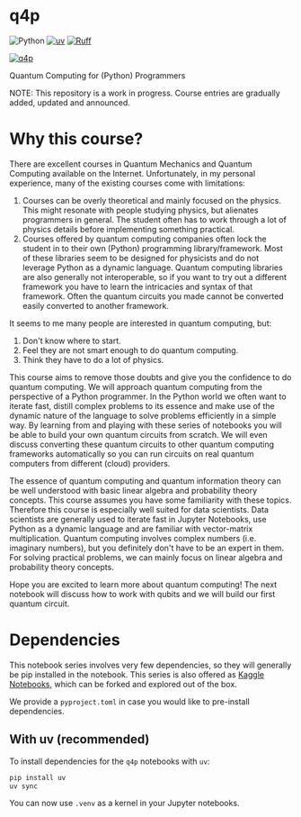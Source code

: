 # q4p

![Python](https://img.shields.io/badge/python-3.10%2B-blue)
[![uv](https://img.shields.io/endpoint?url=https://raw.githubusercontent.com/astral-sh/uv/main/assets/badge/v0.json)](https://github.com/astral-sh/uv)
[![Ruff](https://img.shields.io/endpoint?url=https://raw.githubusercontent.com/astral-sh/ruff/main/assets/badge/v2.json)](https://github.com/astral-sh/ruff)

[![q4p](q4p.png)](https://carlo.ai/q4p)

Quantum Computing for (Python) Programmers

NOTE: This repository is a work in progress. Course entries are gradually added, updated and announced.

# Why this course?

There are excellent courses in Quantum Mechanics and Quantum Computing available on the Internet. Unfortunately, in my personal experience, many of the existing courses come with limitations:

1. Courses can be overly theoretical and mainly focused on the physics. This might resonate with people studying physics, but alienates programmers in general. The student often has to work through a lot of physics details before implementing something practical.
2. Courses offered by quantum computing companies often lock the student in to their own (Python) programming library/framework. Most of these libraries seem to be designed for physicists and do not leverage Python as a dynamic language. Quantum computing libraries are also generally not interoperable, so if you want to try out a different framework you have to learn the intricacies and syntax of that framework. Often the quantum circuits you made cannot be converted easily converted to another framework.

It seems to me many people are interested in quantum computing, but:

1. Don't know where to start.
2. Feel they are not smart enough to do quantum computing.
3. Think they have to do a lot of physics.

This course aims to remove those doubts and give you the confidence to do quantum computing. We will approach quantum computing from the perspective of a Python programmer. In the Python world we often want to iterate fast, distill complex problems to its essence and make use of the dynamic nature of the language to solve problems efficiently in a simple way. By learning from and playing with these series of notebooks you will be able to build your own quantum circuits from scratch. We will even discuss converting these quantum circuits to other quantum computing frameworks automatically so you can run circuits on real quantum computers from different (cloud) providers.

The essence of quantum computing and quantum information theory can be well understood with basic linear algebra and probability theory concepts. This course assumes you have some familiarity with these topics. Therefore this course is especially well suited for data scientists. Data scientists are generally used to iterate fast in Jupyter Notebooks, use Python as a dynamic language and are familiar with vector-matrix multiplication. Quantum computing involves complex numbers (i.e. imaginary numbers), but you definitely don't have to be an expert in them. For solving practical problems, we can mainly focus on linear algebra and probability theory concepts.

Hope you are excited to learn more about quantum computing! The next notebook will discuss how to work with qubits and we will build our first quantum circuit.

# Dependencies

This notebook series involves very few dependencies, so they will generally be pip installed in the notebook. This series is also offered as [Kaggle Notebooks](https://www.kaggle.com/search?q=q4p+-+in%3Anotebooks), which can be forked and explored out of the box.

We provide a `pyproject.toml` in case you would like to pre-install dependencies.

## With uv (recommended)

To install dependencies for the `q4p` notebooks with `uv`:

```bash
pip install uv
uv sync
```

You can now use `.venv` as a kernel in your Jupyter notebooks.
